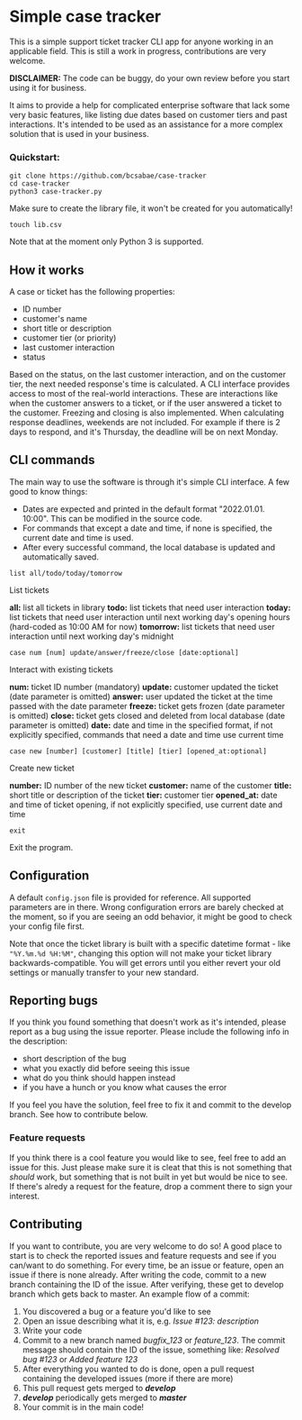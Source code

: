 # Simple case tracker

This is a simple support ticket tracker CLI app for anyone working in an applicable field. This is still a work in progress, contributions are very welcome.


**DISCLAIMER:** The code can be buggy, do your own review before you start using it for business.

It aims to provide a help for complicated enterprise software that lack some very basic features, like listing due dates based on customer tiers and past interactions. It's intended to be used as an assistance for a more complex solution that is used in your business.

### Quickstart:

`git clone https://github.com/bcsabae/case-tracker` \
`cd case-tracker` \
`python3 case-tracker.py`

Make sure to create the library file, it won't be created for you automatically!

`touch lib.csv`

Note that at the moment only Python 3 is supported.


## How it works

A case or ticket has the following properties:
- ID number
- customer's name
- short title or description
- customer tier (or priority)
- last customer interaction
- status

Based on the status, on the last customer interaction, and on the customer tier, the next needed response's time is calculated. A CLI interface provides access to most of the real-world interactions. These are interactions like when the customer answers to a ticket, or if the user answered a ticket to the customer. Freezing and closing is also implemented. When calculating response deadlines, weekends are not included. For example if there is 2 days to respond, and it's Thursday, the deadline will be on next Monday.

## CLI commands

The main way to use the software is through it's simple CLI interface. A few good to know things:
- Dates are expected and printed in the default format "2022.01.01. 10:00". This can be modified in the source code.
- For commands that except a date and time, if none is specified, the current date and time is used.
- After every successful command, the local database is updated and automatically saved.

`list all/todo/today/tomorrow`

List tickets

**all:** list all tickets in library
**todo:** list tickets that need user interaction
**today:** list tickets that need user interaction until next working day's opening hours (hard-coded as 10:00 AM for now)
**tomorrow:** list tickets that need user interaction until next working day's midnight

`case num [num] update/answer/freeze/close [date:optional]`

Interact with existing tickets

**num:** ticket ID number (mandatory)
**update:** customer updated the ticket (date parameter is omitted)
**answer:** user updated the ticket at the time passed with the date parameter
**freeze:** ticket gets frozen (date parameter is omitted)
**close:** ticket gets closed and deleted from local database (date parameter is omitted)
**date:** date and time in the specified format, if not explicitly specified, commands that need a date and time use current time

`case new [number] [customer] [title] [tier] [opened_at:optional]`

Create new ticket

**number:** ID number of the new ticket
**customer:** name of the customer
**title:** short title or description of the ticket
**tier:** customer tier
**opened_at:** date and time of ticket opening, if not explicitly specified, use current date and time

`exit`

Exit the program.


## Configuration

A default `config.json` file is provided for reference. All supported parameters are in there. Wrong configuration errors are barely checked at the moment, so if you are seeing an odd behavior, it might be good to check your config file first.

Note that once the ticket library is built with a specific datetime format - like `"%Y.%m.%d %H:%M"`, changing this option will not make your ticket library backwards-compatible. You will get errors until you either revert your old settings or manually transfer to your new standard.


## Reporting bugs

If you think you found something that doesn't work as it's intended, please report as a bug using the issue reporter. Please include the following info in the description:
- short description of the bug
- what you exactly did before seeing this issue
- what do you think should happen instead
- if you have a hunch or you know what causes the error

If you feel you have the solution, feel free to fix it and commit to the develop branch. See how to contribute below.

### Feature requests

If you think there is a cool feature you would like to see, feel free to add an issue for this. Just please make sure it is cleat that this is not something that *should* work, but something that is not built in yet but would be nice to see. If there's alredy a request for the feature, drop a comment there to sign your interest.

## Contributing

If you want to contribute, you are very welcome to do so! A good place to start is to check the reported issues and feature requests and see if you can/want to do something. For every time, be an issue or feature, open an issue if there is none already. After writing the code, commit to a new branch containing the ID of the issue. After verifying, these get to develop branch which gets back to master. An example flow of a commit:

1. You discovered a bug or a feature you'd like to see
2. Open an issue describing what it is, e.g. *Issue #123: description*
3. Write your code
4. Commit to a new branch named *bugfix_123* or *feature_123*. The commit message should contain the ID of the issue, something like: *Resolved bug #123* or *Added feature 123*
5. After everything you wanted to do is done, open a pull request containing the developed issues (more if there are more)
6. This pull request gets merged to ***develop***
7. ***develop*** periodically gets merged to ***master***
8. Your commit is in the main code!
